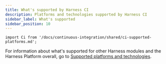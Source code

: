 ```yaml
---
title: What's supported by Harness CI
description: Platforms and technologies supported by Harness CI
sidebar_label: What's supported
sidebar_position: 10
---
```


```mdx-code-block
import Ci from '/docs/continuous-integration/shared/ci-supported-platforms.md';
```

<Ci />

For information about what's supported for other Harness modules and the Harness Platform overall, go to [Supported platforms and technologies](/docs/get-started/supported-platforms-and-technologies.md).
